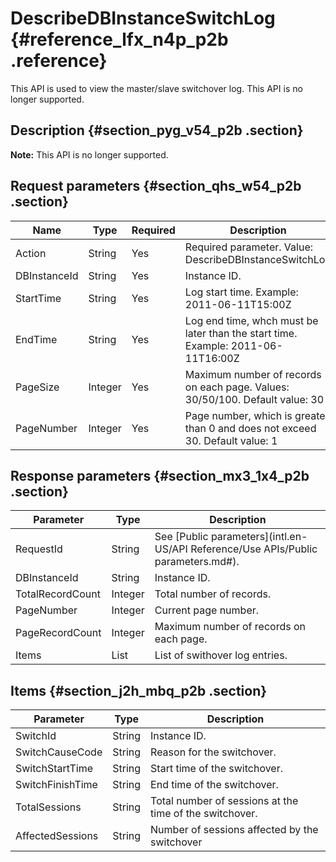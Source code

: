 # DescribeDBInstanceSwitchLog {#reference_lfx_n4p_p2b .reference}

This API is used to view the master/slave switchover log. This API is no longer supported.

## Description {#section_pyg_v54_p2b .section}

**Note:** This API is no longer supported.

## Request parameters {#section_qhs_w54_p2b .section}

|Name|Type|Required|Description|
|----|----|--------|-----------|
|Action|String|Yes|Required parameter. Value: DescribeDBInstanceSwitchLog|
|DBInstanceId|String|Yes|Instance ID.|
|StartTime|String|Yes|Log start time. Example: 2011-06-11T15:00Z|
|EndTime|String|Yes|Log end time, whch must be later than the start time. Example: 2011-06-11T16:00Z|
|PageSize|Integer|Yes|Maximum number of records on each page. Values: 30/50/100. Default value: 30|
|PageNumber|Integer|Yes|Page number, which is greater than 0 and does not exceed 30. Default value: 1|

## Response parameters {#section_mx3_1x4_p2b .section}

|Parameter|Type|Description|
|---------|----|-----------|
|RequestId|String|See [Public parameters](intl.en-US/API Reference/Use APIs/Public parameters.md#).|
|DBInstanceId|String|Instance ID.|
|TotalRecordCount|Integer|Total number of records.|
|PageNumber|Integer|Current page number.|
|PageRecordCount|Integer|Maximum number of records on each page.|
|Items|List|List of swithover log entries.|

## Items {#section_j2h_mbq_p2b .section}

|Parameter|Type|Description|
|---------|----|-----------|
|SwitchId|String|Instance ID.|
|SwitchCauseCode|String|Reason for the switchover.|
|SwitchStartTime|String|Start time of the switchover.|
|SwitchFinishTime|String|End time of the switchover.|
|TotalSessions|String|Total number of sessions at the time of the switchover.|
|AffectedSessions|String|Number of sessions affected by the switchover|

